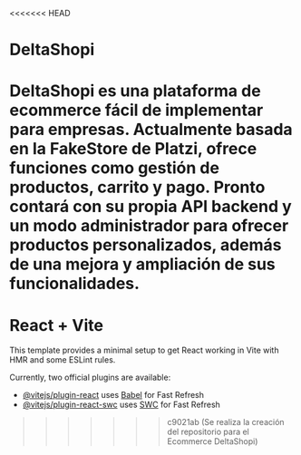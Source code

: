 <<<<<<< HEAD
# DeltaShopi
DeltaShopi es una plataforma de ecommerce fácil de implementar para empresas. Actualmente basada en la FakeStore de Platzi, ofrece funciones como gestión de productos, carrito y pago. Pronto contará con su propia API backend y un modo administrador para ofrecer productos personalizados, además de una mejora y ampliación de sus funcionalidades.
=======
# React + Vite

This template provides a minimal setup to get React working in Vite with HMR and some ESLint rules.

Currently, two official plugins are available:

- [@vitejs/plugin-react](https://github.com/vitejs/vite-plugin-react/blob/main/packages/plugin-react/README.md) uses [Babel](https://babeljs.io/) for Fast Refresh
- [@vitejs/plugin-react-swc](https://github.com/vitejs/vite-plugin-react-swc) uses [SWC](https://swc.rs/) for Fast Refresh
>>>>>>> c9021ab (Se realiza la creación del repositorio para el Ecommerce DeltaShopi)
